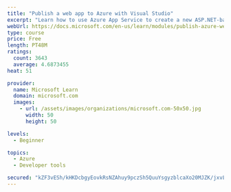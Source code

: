 ```yaml
---
title: "Publish a web app to Azure with Visual Studio"
excerpt: "Learn how to use Azure App Service to create a new ASP.NET-based web app, then publish and update directly from Visual Studio."
webUrl: https://docs.microsoft.com/en-us/learn/modules/publish-azure-web-app-with-visual-studio/
type: course
price: Free
length: PT48M
ratings:
  count: 3643
  average: 4.6873455
heat: 51

provider:
  name: Microsoft Learn
  domain: microsoft.com
  images:
    - url: /assets/images/organizations/microsoft.com-50x50.jpg
      width: 50
      height: 50

levels:
  - Beginner

topics:
  - Azure
  - Developer tools

secured: "kZF3vESh/kHKDcbgyEovkRsNZAhuy9pczSh5QuuYsgyzblcaXo20MJZK/jxvLlYffNUJa8hVAC5KsAHt17hphLsbW655XyvNLjR/lUqwg+EVkUqzkEZjlhDMpzOP1+QVLiG+Nmaa4hfOOhL3rIKOOJrjdEa5+nCuTb+DupoVgSGwqB0Z+JsXkSlEvus7sZ/NIx+jDYGrIhrYXPnMGEZJa8og8Wms0tUwHOQgfpBdd5HM6thWzcvFEcmiHrYaLp4+H7+1x3KfzkZiqE6dD9jWsTo4yUyNACOraQ8/pzFBwOK1ofwWmX49Z3omerMwRifu/mqjDVjQAqLvPk5FXDoKYKZdmFGREBUwdoM/HDmZzB/0c0YlbEQxGYOPeznhXJKnkFUx0IQTzPHv+8qrAtlWA4S66LobBxu4TLSUsayQbFc=;BsuIIhaaHByMeBtwdoZOtw=="
---
```


